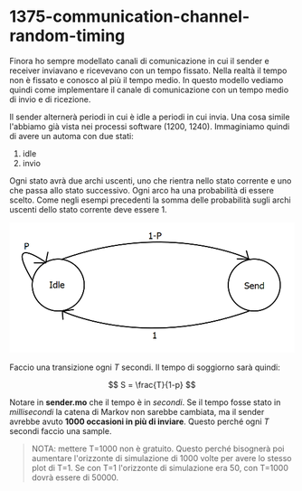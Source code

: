 # 1375-communication-channel-random-timing

Finora ho sempre modellato canali di comunicazione in cui il sender e receiver inviavano e ricevevano con un tempo fissato. Nella realtà il tempo non è fissato e conosco al più il tempo medio. In questo modello vediamo quindi come implementare il canale di comunicazione con un tempo medio di invio e di ricezione.

Il sender alternerà periodi in cui è idle a periodi in cui invia. Una cosa simile l'abbiamo già vista nei processi software (1200, 1240).
Immaginiamo quindi di avere un automa con due stati:

1. idle
2. invio

Ogni stato avrà due archi uscenti, uno che rientra nello stato corrente e uno che passa allo stato successivo. Ogni arco ha una probabilità di essere scelto. Come negli esempi precedenti la somma delle probabilità sugli archi uscenti dello stato corrente deve essere 1.

![alt text](Images/2.png)

Faccio una transizione ogni $T$ secondi. Il tempo di soggiorno sarà quindi:

$$
S = \frac{T}{1-p}
$$

Notare in **sender.mo** che il tempo è in _secondi_. Se il tempo fosse stato in _millisecondi_ la catena di Markov non sarebbe cambiata, ma il sender avrebbe avuto **1000 occasioni in più di inviare**. Questo perché ogni $T$ secondi faccio una sample.

> NOTA: mettere T=1000 non è gratuito. Questo perché bisognerà poi aumentare l'orizzonte di simulazione di 1000 volte per avere lo stesso plot di T=1. Se con T=1 l'orizzonte di simulazione era 50, con T=1000 dovrà essere di 50000.
